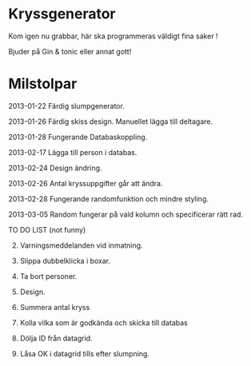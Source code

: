 ﻿Kryssgenerator
==============
Kom igen nu grabbar, här ska programmeras väldigt fina saker ! 

Bjuder på Gin & tonic eller annat gott!

Milstolpar
==============
2013-01-22 Färdig slumpgenerator.

2013-01-26 Färdig skiss design. Manuellet lägga till deltagare.

2013-01-28 Fungerande Databaskoppling.

2013-02-17 Lägga till person i databas.

2013-02-24 Design ändring.

2013-02-26 Antal kryssuppgifter går att ändra.

2013-02-28 Fungerande randomfunktion och mindre styling.

2013-03-05 Random fungerar på vald kolumn och specificerar rätt rad.


TO DO LIST (not funny)

2. Varningsmeddelanden vid inmatning.

3. Slippa dubbelklicka i boxar.

4. Ta bort personer.

7. Design.

8. Summera antal kryss

9. Kolla vilka som är godkända och skicka till databas

10. Dölja ID från datagrid.

11. Låsa OK i datagrid tills efter slumpning.

